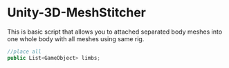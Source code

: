 # Unity-3D-MeshStitcher
This is basic script that allows you to attached separated body meshes into one whole body with all meshes using same rig.


```c#
//place all 
public List<GameObject> limbs;
```